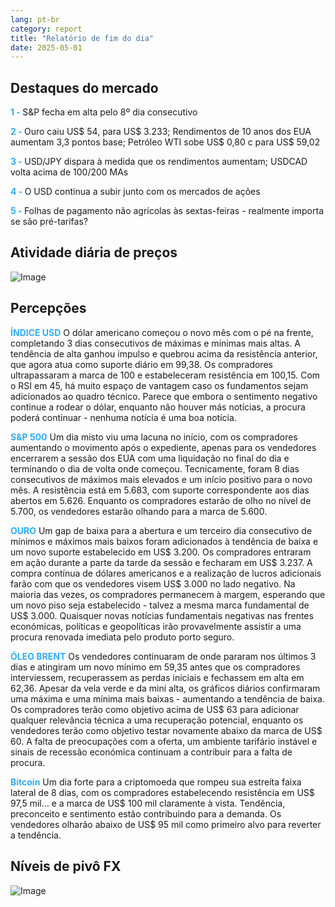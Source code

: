 ```yaml
---
lang: pt-br
category: report
title: "Relatório de fim do dia"
date: 2025-05-01
---
```



<h2>Destaques do mercado</h2>
<strong style="color: #2caef7;">1 - </strong> S&P fecha em alta pelo 8º dia consecutivo

<strong style="color: #2caef7;">2 - </strong> Ouro caiu US$ 54, para US$ 3.233; Rendimentos de 10 anos dos EUA aumentam 3,3 pontos base; Petróleo WTI sobe US$ 0,80 c para US$ 59,02

<strong style="color: #2caef7;">3 - </strong> USD/JPY dispara à medida que os rendimentos aumentam; USDCAD volta acima de 100/200 MAs

<strong style="color: #2caef7;">4 - </strong> O USD continua a subir junto com os mercados de ações

<strong style="color: #2caef7;">5 - </strong> Folhas de pagamento não agrícolas às sextas-feiras - realmente importa se são pré-tarifas?



<h2>Atividade diária de preços</h2>
<img src="https://markleighedu.github.io/img/May-2025/01-May-2025/price.jpg" alt="Image"/>

<h2>Percepções</h2>
<strong style="color: #2caef7;">ÍNDICE USD</strong> O dólar americano começou o novo mês com o pé na frente, completando 3 dias consecutivos de máximas e mínimas mais altas. A tendência de alta ganhou impulso e quebrou acima da resistência anterior, que agora atua como suporte diário em 99,38. Os compradores ultrapassaram a marca de 100 e estabeleceram resistência em 100,15. Com o RSI em 45, há muito espaço de vantagem caso os fundamentos sejam adicionados ao quadro técnico. Parece que embora o sentimento negativo continue a rodear o dólar, enquanto não houver más notícias, a procura poderá continuar - nenhuma notícia é uma boa notícia.

<strong style="color: #2caef7;">S&P 500</strong> Um dia misto viu uma lacuna no início, com os compradores aumentando o movimento após o expediente, apenas para os vendedores encerrarem a sessão dos EUA com uma liquidação no final do dia e terminando o dia de volta onde começou. Tecnicamente, foram 8 dias consecutivos de máximos mais elevados e um início positivo para o novo mês. A resistência está em 5.683, com suporte correspondente aos dias abertos em 5.626. Enquanto os compradores estarão de olho no nível de 5.700, os vendedores estarão olhando para a marca de 5.600.

<strong style="color: #2caef7;">OURO</strong> Um gap de baixa para a abertura e um terceiro dia consecutivo de mínimos e máximos mais baixos foram adicionados à tendência de baixa e um novo suporte estabelecido em US$ 3.200. Os compradores entraram em ação durante a parte da tarde da sessão e fecharam em US$ 3.237. A compra contínua de dólares americanos e a realização de lucros adicionais farão com que os vendedores visem US$ 3.000 no lado negativo. Na maioria das vezes, os compradores permanecem à margem, esperando que um novo piso seja estabelecido - talvez a mesma marca fundamental de US$ 3.000. Quaisquer novas notícias fundamentais negativas nas frentes económicas, políticas e geopolíticas irão provavelmente assistir a uma procura renovada imediata pelo produto porto seguro.

<strong style="color: #2caef7;">ÓLEO BRENT</strong> Os vendedores continuaram de onde pararam nos últimos 3 dias e atingiram um novo mínimo em 59,35 antes que os compradores interviessem, recuperassem as perdas iniciais e fechassem em alta em 62,36. Apesar da vela verde e da mini alta, os gráficos diários confirmaram uma máxima e uma mínima mais baixas - aumentando a tendência de baixa. Os compradores terão como objetivo acima de US$ 63 para adicionar qualquer relevância técnica a uma recuperação potencial, enquanto os vendedores terão como objetivo testar novamente abaixo da marca de US$ 60. A falta de preocupações com a oferta, um ambiente tarifário instável e sinais de recessão económica continuam a contribuir para a falta de procura.

<strong style="color: #2caef7;">Bitcoin</strong> Um dia forte para a criptomoeda que rompeu sua estreita faixa lateral de 8 dias, com os compradores estabelecendo resistência em US$ 97,5 mil… e a marca de US$ 100 mil claramente à vista. Tendência, preconceito e sentimento estão contribuindo para a demanda. Os vendedores olharão abaixo de US$ 95 mil como primeiro alvo para reverter a tendência.



<h2>Níveis de pivô FX</h2>
<img src="https://markleighedu.github.io/img/May-2025/01-May-2025/pivot.jpg" alt="Image"/>
